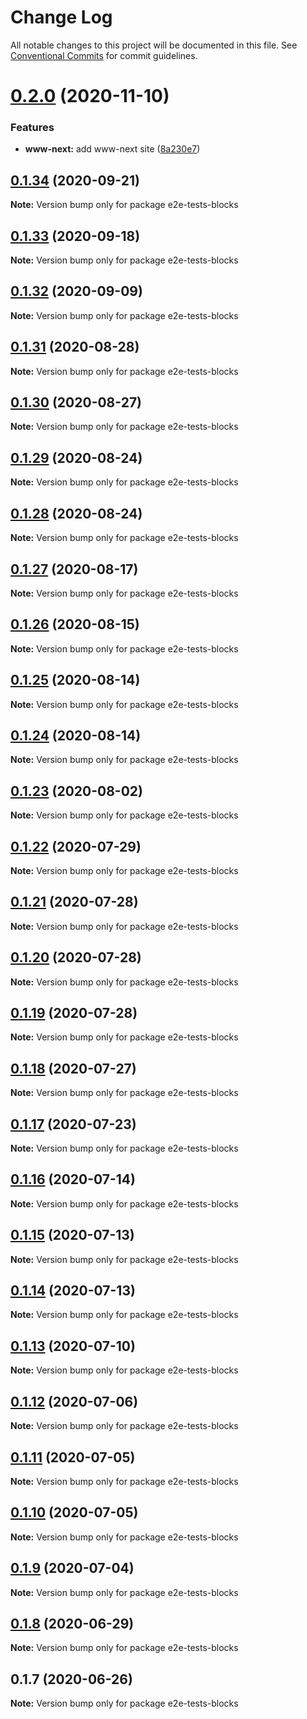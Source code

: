 # Change Log

All notable changes to this project will be documented in this file.
See [Conventional Commits](https://conventionalcommits.org) for commit guidelines.

# [0.2.0](https://github.com/reflexjs/reflex/compare/e2e-tests-blocks@0.1.34...e2e-tests-blocks@0.2.0) (2020-11-10)


### Features

* **www-next:** add www-next site ([8a230e7](https://github.com/reflexjs/reflex/commit/8a230e7e43d1bb6a25c7332501547ee0f9eea080))





## [0.1.34](https://github.com/reflexjs/reflex/compare/e2e-tests-blocks@0.1.33...e2e-tests-blocks@0.1.34) (2020-09-21)

**Note:** Version bump only for package e2e-tests-blocks





## [0.1.33](https://github.com/reflexjs/reflex/compare/e2e-tests-blocks@0.1.32...e2e-tests-blocks@0.1.33) (2020-09-18)

**Note:** Version bump only for package e2e-tests-blocks





## [0.1.32](https://github.com/reflexjs/reflex/compare/e2e-tests-blocks@0.1.31...e2e-tests-blocks@0.1.32) (2020-09-09)

**Note:** Version bump only for package e2e-tests-blocks





## [0.1.31](https://github.com/reflexjs/reflex/compare/e2e-tests-blocks@0.1.30...e2e-tests-blocks@0.1.31) (2020-08-28)

**Note:** Version bump only for package e2e-tests-blocks





## [0.1.30](https://github.com/reflexjs/reflex/compare/e2e-tests-blocks@0.1.29...e2e-tests-blocks@0.1.30) (2020-08-27)

**Note:** Version bump only for package e2e-tests-blocks





## [0.1.29](https://github.com/reflexjs/reflex/compare/e2e-tests-blocks@0.1.28...e2e-tests-blocks@0.1.29) (2020-08-24)

**Note:** Version bump only for package e2e-tests-blocks





## [0.1.28](https://github.com/reflexjs/reflex/compare/e2e-tests-blocks@0.1.27...e2e-tests-blocks@0.1.28) (2020-08-24)

**Note:** Version bump only for package e2e-tests-blocks





## [0.1.27](https://github.com/reflexjs/reflex/compare/e2e-tests-blocks@0.1.26...e2e-tests-blocks@0.1.27) (2020-08-17)

**Note:** Version bump only for package e2e-tests-blocks





## [0.1.26](https://github.com/reflexjs/reflex/compare/e2e-tests-blocks@0.1.25...e2e-tests-blocks@0.1.26) (2020-08-15)

**Note:** Version bump only for package e2e-tests-blocks





## [0.1.25](https://github.com/reflexjs/reflex/compare/e2e-tests-blocks@0.1.24...e2e-tests-blocks@0.1.25) (2020-08-14)

**Note:** Version bump only for package e2e-tests-blocks





## [0.1.24](https://github.com/reflexjs/reflex/compare/e2e-tests-blocks@0.1.23...e2e-tests-blocks@0.1.24) (2020-08-14)

**Note:** Version bump only for package e2e-tests-blocks





## [0.1.23](https://github.com/reflexjs/reflex/compare/e2e-tests-blocks@0.1.22...e2e-tests-blocks@0.1.23) (2020-08-02)

**Note:** Version bump only for package e2e-tests-blocks





## [0.1.22](https://github.com/reflexjs/reflex/compare/e2e-tests-blocks@0.1.21...e2e-tests-blocks@0.1.22) (2020-07-29)

**Note:** Version bump only for package e2e-tests-blocks





## [0.1.21](https://github.com/reflexjs/reflex/compare/e2e-tests-blocks@0.1.20...e2e-tests-blocks@0.1.21) (2020-07-28)

**Note:** Version bump only for package e2e-tests-blocks





## [0.1.20](https://github.com/reflexjs/reflex/compare/e2e-tests-blocks@0.1.19...e2e-tests-blocks@0.1.20) (2020-07-28)

**Note:** Version bump only for package e2e-tests-blocks





## [0.1.19](https://github.com/reflexjs/reflex/compare/e2e-tests-blocks@0.1.18...e2e-tests-blocks@0.1.19) (2020-07-28)

**Note:** Version bump only for package e2e-tests-blocks





## [0.1.18](https://github.com/reflexjs/reflex/compare/e2e-tests-blocks@0.1.17...e2e-tests-blocks@0.1.18) (2020-07-27)

**Note:** Version bump only for package e2e-tests-blocks





## [0.1.17](https://github.com/reflexjs/reflex/compare/e2e-tests-blocks@0.1.16...e2e-tests-blocks@0.1.17) (2020-07-23)

**Note:** Version bump only for package e2e-tests-blocks





## [0.1.16](https://github.com/reflexjs/reflex/compare/e2e-tests-blocks@0.1.15...e2e-tests-blocks@0.1.16) (2020-07-14)

**Note:** Version bump only for package e2e-tests-blocks





## [0.1.15](https://github.com/reflexjs/reflex/compare/e2e-tests-blocks@0.1.14...e2e-tests-blocks@0.1.15) (2020-07-13)

**Note:** Version bump only for package e2e-tests-blocks





## [0.1.14](https://github.com/reflexjs/reflex/compare/e2e-tests-blocks@0.1.13...e2e-tests-blocks@0.1.14) (2020-07-13)

**Note:** Version bump only for package e2e-tests-blocks





## [0.1.13](https://github.com/reflexjs/reflex/compare/e2e-tests-blocks@0.1.12...e2e-tests-blocks@0.1.13) (2020-07-10)

**Note:** Version bump only for package e2e-tests-blocks





## [0.1.12](https://github.com/reflexjs/reflex/compare/e2e-tests-blocks@0.1.11...e2e-tests-blocks@0.1.12) (2020-07-06)

**Note:** Version bump only for package e2e-tests-blocks





## [0.1.11](https://github.com/reflexjs/reflex/compare/e2e-tests-blocks@0.1.10...e2e-tests-blocks@0.1.11) (2020-07-05)

**Note:** Version bump only for package e2e-tests-blocks





## [0.1.10](https://github.com/reflexjs/reflex/compare/e2e-tests-blocks@0.1.9...e2e-tests-blocks@0.1.10) (2020-07-05)

**Note:** Version bump only for package e2e-tests-blocks





## [0.1.9](https://github.com/reflexjs/reflex/compare/e2e-tests-blocks@0.1.8...e2e-tests-blocks@0.1.9) (2020-07-04)

**Note:** Version bump only for package e2e-tests-blocks





## [0.1.8](https://github.com/reflexjs/reflex/compare/e2e-tests-blocks@0.1.7...e2e-tests-blocks@0.1.8) (2020-06-29)

**Note:** Version bump only for package e2e-tests-blocks





## 0.1.7 (2020-06-26)

**Note:** Version bump only for package e2e-tests-blocks
